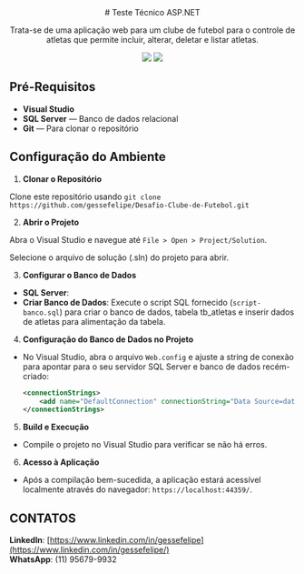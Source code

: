 <div align="center">
  # Teste Técnico ASP.NET

  Trata-se de uma aplicação web para um clube de futebol para o controle de atletas que permite incluir, alterar, deletar e listar atletas.

  ![](https://img.shields.io/badge/autor-Gess%C3%A9%20Felipe-brightgreen)
  ![](https://img.shields.io/badge/Linguagem-C%23-brightgreen)
</div>

## Pré-Requisitos

- **Visual Studio**
- **SQL Server** — Banco de dados relacional 
- **Git** — Para clonar o repositório
 
## Configuração do Ambiente

1. **Clonar o Repositório**

Clone este repositório usando `git clone https://github.com/gessefelipe/Desafio-Clube-de-Futebol.git`

2. **Abrir o Projeto**

Abra o Visual Studio e navegue até `File > Open > Project/Solution`.

Selecione o arquivo de solução (.sln) do projeto para abrir.

3. **Configurar o Banco de Dados**

- **SQL Server**:
- **Criar Banco de Dados**: Execute o script SQL fornecido (`script-banco.sql`) para criar o banco de dados, tabela tb_atletas e inserir dados de atletas para alimentação da tabela.

4. **Configuração do Banco de Dados no Projeto**

- No Visual Studio, abra o arquivo `Web.config` e ajuste a string de conexão para apontar para o seu servidor SQL Server e banco de dados recém-criado:

  ```xml
  <connectionStrings>
      <add name="DefaultConnection" connectionString="Data Source=data-soruce;Initial Catalog=Clube_Futebol;Persist Security Info=True;User ID=user_id;Password=password" providerName="System.Data.SqlClient" />
  </connectionStrings>
  ```

5. **Build e Execução**

- Compile o projeto no Visual Studio para verificar se não há erros.

6. **Acesso à Aplicação**

- Após a compilação bem-sucedida, a aplicação estará acessível localmente através do navegador: `https://localhost:44359/`.

## CONTATOS
**LinkedIn**: [https://www.linkedin.com/in/gessefelipe](https://www.linkedin.com/in/gessefelipe/)  
**WhatsApp**: (11) 95679-9932